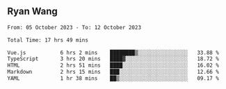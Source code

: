 ## Ryan Wang

<!--START_SECTION:waka-->

```txt
From: 05 October 2023 - To: 12 October 2023

Total Time: 17 hrs 49 mins

Vue.js           6 hrs 2 mins    ████████▒░░░░░░░░░░░░░░░░   33.88 %
TypeScript       3 hrs 20 mins   ████▓░░░░░░░░░░░░░░░░░░░░   18.72 %
HTML             2 hrs 51 mins   ████░░░░░░░░░░░░░░░░░░░░░   16.02 %
Markdown         2 hrs 15 mins   ███░░░░░░░░░░░░░░░░░░░░░░   12.66 %
YAML             1 hr 38 mins    ██▒░░░░░░░░░░░░░░░░░░░░░░   09.17 %
```

<!--END_SECTION:waka-->
